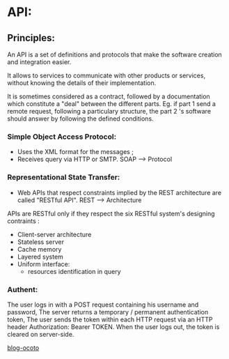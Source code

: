 # API:

## Principles:

An API is a set of definitions and protocols that make the software creation and integration easier.

It allows to services to communicate with other products or services, without knowing the details of their implementation.

It is sometimes considered as a contract, followed by a documentation which constitute a "deal" between the different parts. 
Eg. if part 1 send a remote request, following a particulary structure, the part 2 's software should answer by following the defined conditions.

### Simple Object Access Protocol: 
- Uses the XML format for the messages ; 
- Receives query via HTTP or SMTP.
SOAP --> Protocol

### Representational State Transfer: 
- Web APIs that respect constraints implied by the REST architecture are called "RESTful API".
REST --> Architecture

APIs are RESTful only if they respect the six RESTful system's designing contraints :
- Client-server architecture
- Stateless server
- Cache memory
- Layered system
- Uniform interface:
  - resources identification in query 

### Authent: 

The user logs in with a POST request containing his username and password,
The server returns a temporary / permanent authentication token,
The user sends the token within each HTTP request via an HTTP header Authorization: Bearer TOKEN.
When the user logs out, the token is cleared on server-side. 

[blog-ocoto](https://blog.octo.com/securiser-une-api-rest-tout-ce-quil-faut-savoir/#private_public_resources)